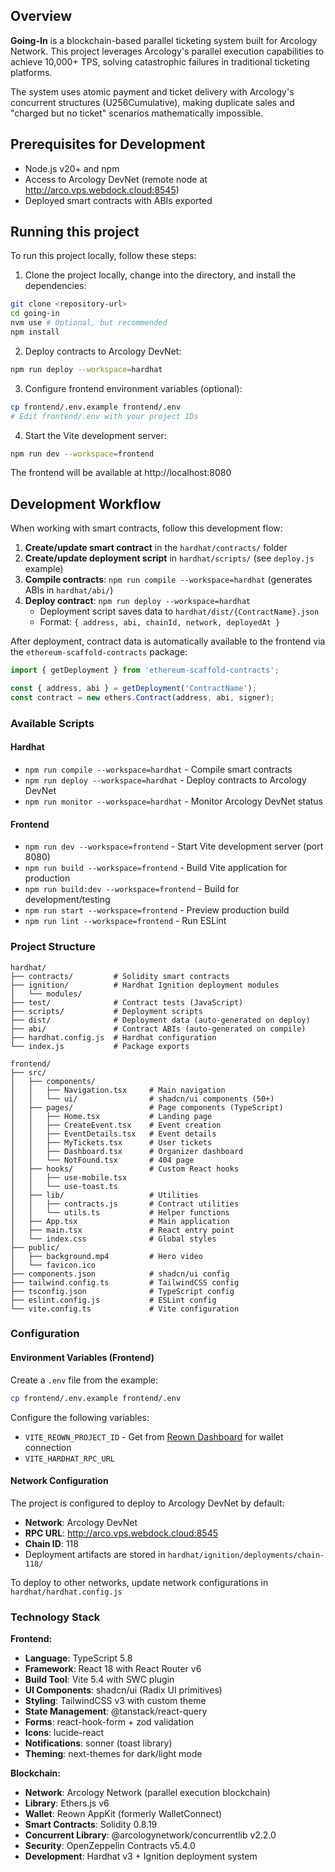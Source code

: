 ## Overview

**Going-In** is a blockchain-based parallel ticketing system built for Arcology Network. This project leverages Arcology's parallel execution capabilities to achieve 10,000+ TPS, solving catastrophic failures in traditional ticketing platforms.

The system uses atomic payment and ticket delivery with Arcology's concurrent structures (U256Cumulative), making duplicate sales and "charged but no ticket" scenarios mathematically impossible.

## Prerequisites for Development

- Node.js v20+ and npm
- Access to Arcology DevNet (remote node at http://arco.vps.webdock.cloud:8545)
- Deployed smart contracts with ABIs exported

## Running this project

To run this project locally, follow these steps:

1. Clone the project locally, change into the directory, and install the dependencies:

```sh
git clone <repository-url>
cd going-in
nvm use # Optional, but recommended
npm install
```

2. Deploy contracts to Arcology DevNet:

```sh
npm run deploy --workspace=hardhat
```

3. Configure frontend environment variables (optional):

```sh
cp frontend/.env.example frontend/.env
# Edit frontend/.env with your project IDs
```

4. Start the Vite development server:

```sh
npm run dev --workspace=frontend
```

The frontend will be available at http://localhost:8080

## Development Workflow

When working with smart contracts, follow this development flow:

1. **Create/update smart contract** in the `hardhat/contracts/` folder
2. **Create/update deployment script** in `hardhat/scripts/` (see `deploy.js` example)
3. **Compile contracts**: `npm run compile --workspace=hardhat` (generates ABIs in `hardhat/abi/`)
4. **Deploy contract**: `npm run deploy --workspace=hardhat`
   - Deployment script saves data to `hardhat/dist/{ContractName}.json`
   - Format: `{ address, abi, chainId, network, deployedAt }`

After deployment, contract data is automatically available to the frontend via the `ethereum-scaffold-contracts` package:

```javascript
import { getDeployment } from 'ethereum-scaffold-contracts';

const { address, abi } = getDeployment('ContractName');
const contract = new ethers.Contract(address, abi, signer);
```

### Available Scripts

#### Hardhat

- `npm run compile --workspace=hardhat` - Compile smart contracts
- `npm run deploy --workspace=hardhat` - Deploy contracts to Arcology DevNet
- `npm run monitor --workspace=hardhat` - Monitor Arcology DevNet status

#### Frontend

- `npm run dev --workspace=frontend` - Start Vite development server (port 8080)
- `npm run build --workspace=frontend` - Build Vite application for production
- `npm run build:dev --workspace=frontend` - Build for development/testing
- `npm run start --workspace=frontend` - Preview production build
- `npm run lint --workspace=frontend` - Run ESLint

### Project Structure

```
hardhat/
├── contracts/         # Solidity smart contracts
├── ignition/          # Hardhat Ignition deployment modules
│   └── modules/
├── test/              # Contract tests (JavaScript)
├── scripts/           # Deployment scripts
├── dist/              # Deployment data (auto-generated on deploy)
├── abi/               # Contract ABIs (auto-generated on compile)
├── hardhat.config.js  # Hardhat configuration
└── index.js           # Package exports

frontend/
├── src/
│   ├── components/
│   │   ├── Navigation.tsx     # Main navigation
│   │   └── ui/                # shadcn/ui components (50+)
│   ├── pages/                 # Page components (TypeScript)
│   │   ├── Home.tsx           # Landing page
│   │   ├── CreateEvent.tsx    # Event creation
│   │   ├── EventDetails.tsx   # Event details
│   │   ├── MyTickets.tsx      # User tickets
│   │   ├── Dashboard.tsx      # Organizer dashboard
│   │   └── NotFound.tsx       # 404 page
│   ├── hooks/                 # Custom React hooks
│   │   ├── use-mobile.tsx
│   │   └── use-toast.ts
│   ├── lib/                   # Utilities
│   │   ├── contracts.js       # Contract utilities
│   │   └── utils.ts           # Helper functions
│   ├── App.tsx                # Main application
│   ├── main.tsx               # React entry point
│   └── index.css              # Global styles
├── public/
│   ├── background.mp4         # Hero video
│   └── favicon.ico
├── components.json            # shadcn/ui config
├── tailwind.config.ts         # TailwindCSS config
├── tsconfig.json              # TypeScript config
├── eslint.config.js           # ESLint config
└── vite.config.ts             # Vite configuration
```

### Configuration

#### Environment Variables (Frontend)

Create a `.env` file from the example:

```sh
cp frontend/.env.example frontend/.env
```

Configure the following variables:

- `VITE_REOWN_PROJECT_ID` - Get from [Reown Dashboard](https://dashboard.reown.com) for wallet connection
- `VITE_HARDHAT_RPC_URL`

#### Network Configuration

The project is configured to deploy to Arcology DevNet by default:
- **Network**: Arcology DevNet
- **RPC URL**: http://arco.vps.webdock.cloud:8545
- **Chain ID**: 118
- Deployment artifacts are stored in `hardhat/ignition/deployments/chain-118/`

To deploy to other networks, update network configurations in `hardhat/hardhat.config.js`

### Technology Stack

**Frontend:**
- **Language**: TypeScript 5.8
- **Framework**: React 18 with React Router v6
- **Build Tool**: Vite 5.4 with SWC plugin
- **UI Components**: shadcn/ui (Radix UI primitives)
- **Styling**: TailwindCSS v3 with custom theme
- **State Management**: @tanstack/react-query
- **Forms**: react-hook-form + zod validation
- **Icons**: lucide-react
- **Notifications**: sonner (toast library)
- **Theming**: next-themes for dark/light mode

**Blockchain:**
- **Network**: Arcology Network (parallel execution blockchain)
- **Library**: Ethers.js v6
- **Wallet**: Reown AppKit (formerly WalletConnect)
- **Smart Contracts**: Solidity 0.8.19
- **Concurrent Library**: @arcologynetwork/concurrentlib v2.2.0
- **Security**: OpenZeppelin Contracts v5.4.0
- **Development**: Hardhat v3 + Ignition deployment system
